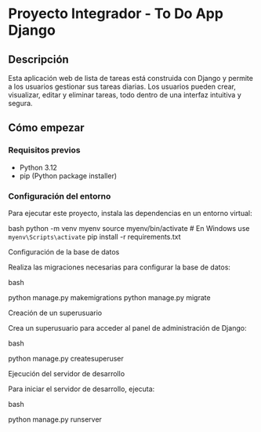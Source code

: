 # Proyecto Integrador - To Do App Django

## Descripción
Esta aplicación web de lista de tareas está construida con Django y permite a los usuarios gestionar sus tareas diarias. Los usuarios pueden crear, visualizar, editar y eliminar tareas, todo dentro de una interfaz intuitiva y segura.

## Cómo empezar

### Requisitos previos
- Python 3.12 
- pip (Python package installer)

### Configuración del entorno
Para ejecutar este proyecto, instala las dependencias en un entorno virtual:

bash
python -m venv myenv
source myenv/bin/activate # En Windows use `myenv\Scripts\activate`
pip install -r requirements.txt

Configuración de la base de datos

Realiza las migraciones necesarias para configurar la base de datos:

bash

python manage.py makemigrations
python manage.py migrate

Creación de un superusuario

Crea un superusuario para acceder al panel de administración de Django:

bash

python manage.py createsuperuser

Ejecución del servidor de desarrollo

Para iniciar el servidor de desarrollo, ejecuta:

bash

python manage.py runserver
